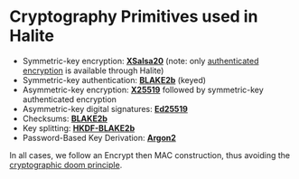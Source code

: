 # Cryptography Primitives used in Halite

* Symmetric-key encryption: [**XSalsa20**](https://paragonie.com/book/pecl-libsodium/read/08-advanced.md#crypto-stream) (note: only [authenticated encryption](https://tonyarcieri.com/all-the-crypto-code-youve-ever-written-is-probably-broken) is available through Halite)
* Symmetric-key authentication: **[BLAKE2b](https://download.libsodium.org/doc/hashing/generic_hashing.html#singlepart-example-with-a-key)** (keyed)
* Asymmetric-key encryption: [**X25519**](https://paragonie.com/book/pecl-libsodium/read/08-advanced.md#crypto-scalarmult) followed by symmetric-key authenticated encryption
* Asymmetric-key digital signatures: [**Ed25519**](https://paragonie.com/book/pecl-libsodium/read/05-publickey-crypto.md#crypto-sign)
* Checksums: [**BLAKE2b**](https://paragonie.com/book/pecl-libsodium/read/06-hashing.md#crypto-generichash)
* Key splitting: [**HKDF-BLAKE2b**](Classes/Util.md)
* Password-Based Key Derivation: [**Argon2**](https://paragonie.com/book/pecl-libsodium/read/07-password-hashing.md#crypto-pwhash-str)

In all cases, we follow an Encrypt then MAC construction, thus avoiding the [cryptographic doom principle](https://moxie.org/2011/12/13/the-cryptographic-doom-principle.html).
